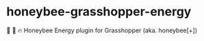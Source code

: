 # honeybee-grasshopper-energy
:honeybee: :green_book: :fire: Honeybee Energy plugin for Grasshopper (aka. honeybee[+])
